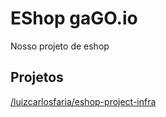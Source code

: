 # EShop gaGO.io
Nosso projeto de eshop 


## Projetos
[/luizcarlosfaria/eshop-project-infra](../../../../luizcarlosfaria/eshop-project-infra)
